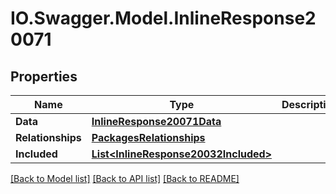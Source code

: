 # IO.Swagger.Model.InlineResponse20071
## Properties

Name | Type | Description | Notes
------------ | ------------- | ------------- | -------------
**Data** | [**InlineResponse20071Data**](InlineResponse20071Data.md) |  | [optional] 
**Relationships** | [**PackagesRelationships**](PackagesRelationships.md) |  | [optional] 
**Included** | [**List&lt;InlineResponse20032Included&gt;**](InlineResponse20032Included.md) |  | [optional] 

[[Back to Model list]](../README.md#documentation-for-models) [[Back to API list]](../README.md#documentation-for-api-endpoints) [[Back to README]](../README.md)

